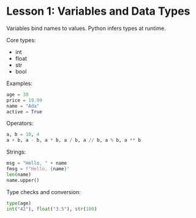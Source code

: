 # Lesson 1: Variables and Data Types

Variables bind names to values. Python infers types at runtime.

Core types:
- int
- float
- str
- bool

Examples:
```python
age = 30
price = 19.99
name = "Ada"
active = True
```

Operators:
```python
a, b = 10, 4
a + b, a - b, a * b, a / b, a // b, a % b, a ** b
```

Strings:
```python
msg = "Hello, " + name
fmsg = f"Hello, {name}"
len(name)
name.upper()
```

Type checks and conversion:
```python
type(age)
int("42"), float("3.5"), str(100)
```